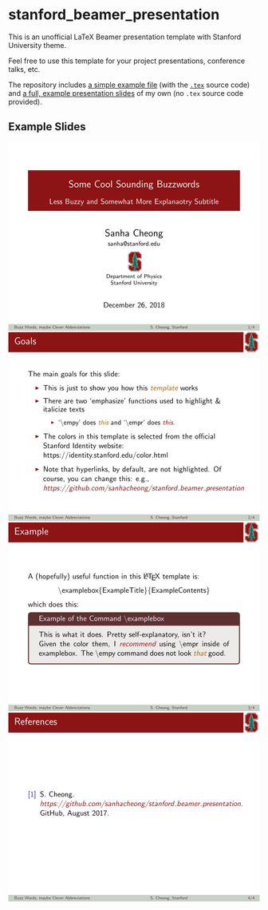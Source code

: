# stanford_beamer_presentation
This is an unofficial LaTeX Beamer presentation template with Stanford University theme.

Feel free to use this template for your project presentations, conference talks, etc.

The repository includes [a simple example file](./example_slides.pdf) (with the [`.tex`](./example_slides.tex) source code) and [a full, example presentation slides](full_talk.pdf) of my own (no `.tex` source code provided).

## Example Slides

![Example Slide 1](example_slides_img/example_slides-1.jpg "Example Slide 1")
![Example Slide 2](example_slides_img/example_slides-2.jpg "Example Slide 2")
![Example Slide 3](example_slides_img/example_slides-3.jpg "Example Slide 3")
![Example Slide 4](example_slides_img/example_slides-4.jpg "Example Slide 4")
